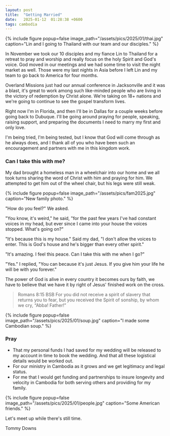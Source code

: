 ```yaml
---
layout: post
title:  "Getting Married"
date:   2025-01-12  01:28:38 +0600
tags: cambodia
---
```

{% include figure popup=false image_path="/assets/pics/2025/01/thai.jpg" caption="Lin and I going to Thailand with our team and our disciples." %}

In November we took our 10 disciples and my fiance Lin to Thailand for a retreat to pray and worship and really focus on the holy Spirit and God's voice. God moved in our meetings and we had some time to visit the night market as well. Those were my last nights in Asia before I left Lin and my team to go back to America for four months. 

Overland Missions just had our annual conference in Jacksonville and it was a blast, it's great to work among such like-minded people who are living in the victory of redemption by Christ alone. We're taking on 18+ nations and we're going to continue to see the gospel transform lives.

Right now I'm in Florida, and then I'll be in Dallas for a couple weeks before going back to Dubuque. I'll be going around praying for people, speaking, raising support, and preparing the documents I need to marry my first and only love.

I'm being tried, I'm being tested, but I know that God will come through as he always does, and I thank all of you who have been such an encouragement and partners with me in this kingdom work. 

### Can I take this with me?

My dad brought a homeless man in a wheelchair into our home and we all took turns sharing the word of Christ with him and praying for him. We attempted to get him out of the wheel chair, but his legs were still weak. 


{% include figure popup=false image_path="/assets/pics/fam2025.jpg" caption="New family photo." %}

"How do you feel?" We asked.

"You know, it's weird," he said, "for the past few years I've had constant voices in my head, but ever since I came into your house the voices stopped. What's going on?"

"It's because this is my house." Said my dad, "I don't allow the voices to enter. This is God's house and he's bigger than every other spirit."

"It's amazing. I feel this peace. Can I take this with me when I go?"

"Yes." I replied, "You can because it's just Jesus. If you give him your life he will be with you forever."

The power of God is alive in every country it becomes ours by faith, we have to believe that we have it by right of Jesus' finished work on the cross.

> Romans 8:15 BSB
> For you did not receive a spirit of slavery that returns you to fear, but you received the Spirit of sonship, by whom we cry, “Abba! Father!”

{% include figure popup=false image_path="/assets/pics/2025/01/soup.jpg" caption="I made some Cambodian soup." %}

### Pray
- That my personal funds I had saved for my wedding will be released to my account in time to book the wedding. And that all these logistical details would be worked out.
- For our ministry in Cambodia as it grows and we get legitimacy and legal status. 
- For me that I would get funding and partnerships to insure longevity and velocity in Cambodia for both serving others and providing for my family.

{% include figure popup=false image_path="/assets/pics/2025/01/people.jpg" caption="Some American friends." %}

Let's meet up while there's still time.

Tommy Downs
